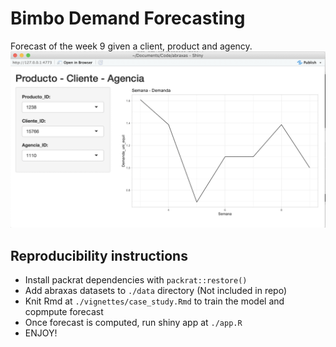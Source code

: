 # Bimbo Demand Forecasting

Forecast of the week 9 given a client, product and agency.
![Abraxas](abraxas.png)


## Reproducibility instructions
  - Install packrat dependencies with `packrat::restore()`
  - Add abraxas datasets to `./data` directory (Not included in repo)
  - Knit Rmd at `./vignettes/case_study.Rmd` to train the model and copmpute forecast
  - Once forecast is computed, run shiny app at `./app.R`
  - ENJOY!
